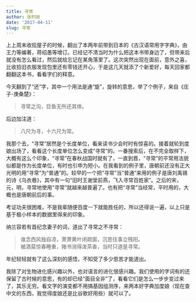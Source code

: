 ```yaml
---
title: 寻常
author: 张列弛
date: '2017-04-11'
slug: 寻常
---
```


上上周末收拾屋子的时候，翻出了本两年前带到日本的《古汉语常用字字典》，由王力等编著，蒋绍愚等增订。已经记不清当时为什么把这本书带身边了，但带来后就没有怎么看过，然后就给忘记在某角落里了。这次突然出现在面前，意外之喜，比收拾旧衣服发现包里还有零钱还开心，于是这几天就添了个新爱好，每天回家都翻翻这本书，看看字们的释意。

今天翻到了“还”字，其中一个用法是通“旋”，旋转的意思，举了个例子，来自《庄子-庚桑楚》：

> 寻常之沟，巨鱼无所还其体。

后边加注道：

> 八尺为寻，十六尺为常。

我那个去，“寻常”居然是个长度单位，看来读书少会时时有惊喜的。接着就轮到度娘出场了，看看这个长度单位怎么变成“寻常”的。一番搜索后，在不完全取样下，大概有这么个印象，“寻常”在春秋战国时就有了，一直到晋，“寻常”的平常用法貌似都是作为长度单位，有时也引申为短小。在我看到的例子里，唐朝前还没有正大光明的用“寻常”为“普通”的。较早的一个把“寻常”当“普通”来用的例子是唐刘禹锡的诗《乌衣巷》，其中有一句“旧时王谢堂前燕，飞入寻常百姓家”。之后的宋，元，明，寻常地使用“寻常”就越来越普遍了。也有把“寻常”当经常，平时用的，大概也是唐朝前后的事。

考证功夫很困难，不是我辈随便百度一下就能胜任的，所以还得说一遍，以上只是基于极小样本的数据里得来的印象。

纳兰容若有首纪念妻子的词，道出了寻常之不寻常：

> 谁念西风独自凉，萧萧黄叶闭疏窗，沉思往事立残阳。  
被酒莫惊春睡重，赌书消得泼茶香，当时只道是寻常。

年纪轻轻就有了这么深刻的感悟，不知受了多少思苦才能道出。

我除了对生物进化感兴趣以外，也对语言的进化很感兴趣。我们使用的字词有的还保留了古时候的意思，有的却已经“面目全非”了，看看它们是怎么一步步变过来了，其乐无穷。看文字的演变都不用搞基因组测序，来两本好字典加度娘（现在查中文的东西，我觉得度娘还是比谷歌好用些）就可以了。

